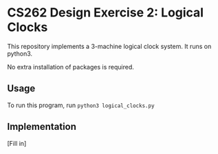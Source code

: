 # CS262 Design Exercise 2: Logical Clocks

This repository implements a 3-machine logical clock system. It runs on python3. 

No extra installation of packages is required.

## Usage

To run this program, run `python3 logical_clocks.py`

## Implementation

[Fill in]

